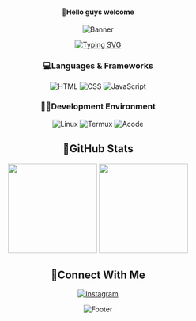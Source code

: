 

<!--
**Abdrahmanalkautsar/Abdrahmanalkautsar** is a ✨ _special_ ✨ repository because its `README.md` (this file) appears on your GitHub profile.

Here are some ideas to get you started:

- 🔭 I’m currently working on ...
- 🌱 I’m currently learning ...
- 👯 I’m looking to collaborate on ...
- 🤔 I’m looking for help with ...
- 💬 Ask me about ...
- 📫 How to reach me: ...
- 😄 Pronouns: ...
- ⚡ Fun fact: ...
-->


<div align="center">
  
  ####  🙌Hello guys welcome
  
  ![Banner](https://capsule-render.vercel.app/api?type=waving&height=200&color=gradient&text=AlrahmanV&animation=fadeIn&fontSize=80&fontAlign=60)

[![Typing SVG](https://readme-typing-svg.herokuapp.com?font=Fira+Code&pause=1000&color=2EF7A1&width=500&lines=IT+OPERATIONAL;React+Developer;Full+Stack+Developer+;DevOps)](https://git.io/typing-svg)
</div>


<div align="center">

### 💻Languages & Frameworks
![HTML](https://img.shields.io/badge/HTML-E34F26?style=for-the-badge&logo=html5&logoColor=white)
![CSS](https://img.shields.io/badge/CSS-1572B6?style=for-the-badge&logo=css3&logoColor=white)
![JavaScript](https://img.shields.io/badge/JavaScript-F7DF1E?style=for-the-badge&logo=javascript&logoColor=black)

### 👨‍💻Development Environment
![Linux](https://img.shields.io/badge/Linux-FCC624?style=for-the-badge&logo=linux&logoColor=black)
![Termux](https://img.shields.io/badge/Termux-000000?style=for-the-badge&logo=android&logoColor=white)
![Acode](https://img.shields.io/badge/Acode-4F46E5?style=for-the-badge&logo=android&logoColor=white)

## 📶GitHub Stats

<div align="center">
  <img height="180em" src="https://github-readme-stats.vercel.app/api?username=Abdrahmanalkautsar&show_icons=true&theme=radical"/>
<img height="180em" src="https://camo.githubusercontent.com/734b3a1dab7379e94be9ad381e19cde4807ed4b1e90654334fd133b8b81d50ae/68747470733a2f2f6769746875622d726561646d652d73747265616b2d73746174732e6865726f6b756170702e636f6d3f757365723d4162647261686d616e616c6b617574736172267468656d653d7265616374"/>

</div>

## 📱Connect With Me

<div align="center">
  
[![Instagram](https://img.shields.io/badge/Instagram-E4405F?style=for-the-badge&logo=instagram&logoColor=white)](https://www.instagram.com/abd_rahman_alk)

</div>


![Footer](https://capsule-render.vercel.app/api?type=waving&color=gradient&height=100&section=footer)
